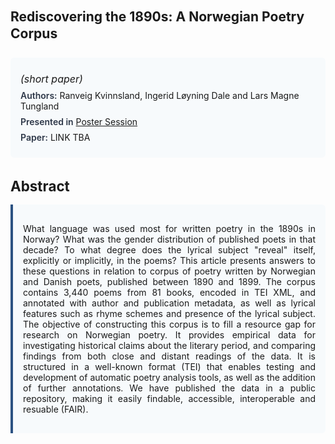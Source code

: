 
<style>    
    h2 {
        margin-top: 0;
        margin-bottom: 1.5rem;
        line-height: 1.3;
    }
    
    h3 {
        margin-top: 2rem;
        margin-bottom: 1rem;
        font-size: 1.4rem;
        font-weight:bold;
    }
    
    .metadata {
        background-color: #f7fafc;
        padding: 1rem;
        border-radius: 6px;
        margin-bottom: 2rem;
    }
    
    .metadata p {
        margin: 0.5rem 0;
    }
    
    .abstract {
        text-align: justify;
        padding: 1rem;
        background-color: #f7fafc;
        border-left: 4px solid #2c5282;
        border-radius: 0 6px 6px 0;
    }
    
    strong {
        color: #2d3748;
        font-weight: 600;
    }
</style>
<main role="main">
<h2>Rediscovering the 1890s: A Norwegian Poetry Corpus</h2>

<section class="metadata">
<p style='font-size:1rem'><i>(short paper)</i></p>
<p><strong>Authors:</strong> Ranveig Kvinnsland, Ingerid Løyning Dale and Lars Magne Tungland</p>
<p><strong>Presented in</strong> <a href="/programme/#session<NA>nan">Poster Session</a></p>
<p><strong>Paper:</strong> LINK TBA</p>
</section>

<section>
<h3>Abstract</h3>
<div class="abstract">
<p>What language was used most for written poetry in the 1890s in Norway? What was the gender distribution of published poets in that decade?   To what degree does the lyrical subject "reveal" itself, explicitly or implicitly, in the poems? This article presents answers to these questions in relation to corpus of poetry written by Norwegian and Danish poets, published between 1890 and 1899.   The corpus contains 3,440 poems from 81 books, encoded in TEI XML, and annotated with author and publication metadata, as well as lyrical features such as rhyme schemes and presence of the lyrical subject.   The objective of constructing this corpus is to fill a resource gap for research on Norwegian poetry. It provides empirical data for investigating historical claims about the literary period, and comparing findings from both close and distant readings of the data. It is structured in a well-known format (TEI) that enables testing and development of automatic poetry analysis tools, as well as the addition of further annotations. We have published the data in a public repository, making it easily findable, accessible, interoperable and resuable (FAIR).</p>
</div>
</section>
</main>